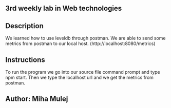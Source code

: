 ## 3rd weekly lab in Web technologies

## Description
We learned how to use leveldb through postman. We are able to send some metrics from postman to our local host. (http://localhost:8080/metrics)

## Instructions
To run the program we go into our source file command prompt and type npm start.
Then we type the localhost url and we get the metrics from postman.

## Author: Miha Mulej